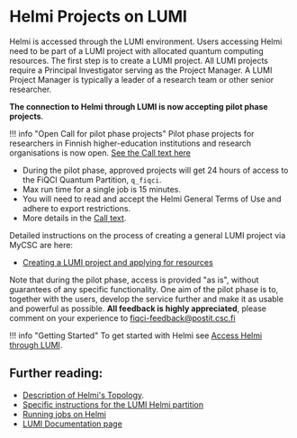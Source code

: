 # Helmi Projects on LUMI 

Helmi is accessed through the LUMI environment. Users accessing Helmi need to be part of a 
LUMI project with allocated quantum computing resources. The first step is to create a 
LUMI project. All LUMI projects require a Principal Investigator serving as the Project Manager. 
A LUMI Project Manager is typically a leader of a research team or other senior researcher. 

**The connection to Helmi through LUMI is now accepting pilot phase projects**. 

!!! info "Open Call for pilot phase projects"
	Pilot phase projects for researchers in Finnish higher-education institutions and research organisations is now open.
	[See the Call text here](https://fiqci.fi/_posts/2022-11-01-Helmi-pilot/)

* During the pilot phase, approved projects will get 24 hours of access to the FiQCI Quantum Partition, `q_fiqci`. 
* Max run time for a single job is 15 minutes.
* You will need to read and accept the Helmi General Terms of Use and adhere to export restrictions.
* More details in the [Call text](https://fiqci.fi/_posts/2022-11-01-Helmi-pilot/).


Detailed instructions on the process of creating a general LUMI project via MyCSC are here:

* [Creating a LUMI project and applying for resources](../../../../accounts/how-to-create-new-project/#how-to-create-finnish-lumi-projects)


Note that during the pilot phase, access is provided "as is", without guarantees of any specific functionality.
One aim of the pilot phase is to, together with the users, develop the service further and make it
as usable and powerful as possible. **All feedback is highly appreciated**, please comment on your
experience to fiqci-feedback@postit.csc.fi

!!! info "Getting Started"
	To get started with Helmi see
	[Access Helmi through LUMI](../helmi-from-lumi/). 

## Further reading:

* [Description of Helmi's Topology](../helmi-specs/).
* [Specific instructions for the LUMI Helmi partition](../fiqci-partition/)
* [Running jobs on Helmi](../running-on-helmi/)
* [LUMI Documentation page](https://docs.lumi-supercomputer.eu/)

